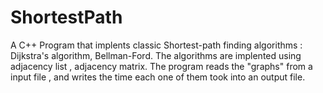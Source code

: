 # ShortestPath
A C++ Program that implents classic Shortest-path finding algorithms : Dijkstra's algorithm, Bellman-Ford. The algorithms are implented using adjacency list , adjacency matrix. The program reads the "graphs" from a input file , and writes the time each one of them took into an output file.
